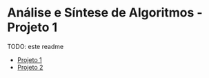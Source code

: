 # Análise e Síntese de Algoritmos - Projeto 1

TODO: este readme
 - [Projeto 1](/Project1/)
 - [Projeto 2](/Project1/)